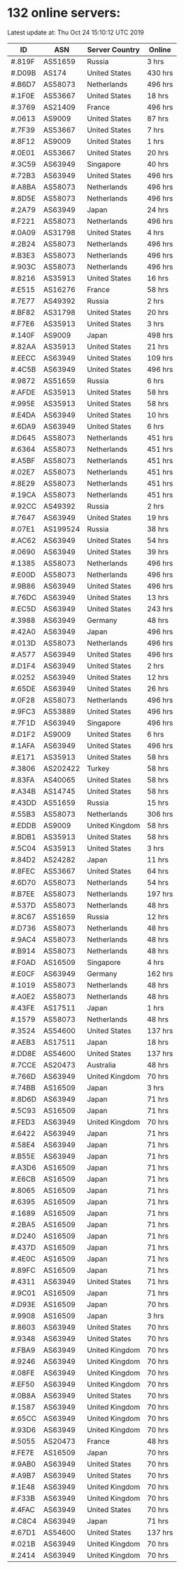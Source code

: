 # 132 online servers:

Latest update at: Thu Oct 24 15:10:12 UTC 2019

| ID | ASN | Server Country | Online |
| -- | --- | -------------- | ------ |
| #.819F | AS51659 | Russia | 3 hrs |
| #.D09B | AS174 | United States | 430 hrs |
| #.B6D7 | AS58073 | Netherlands | 496 hrs |
| #.1F0E | AS53667 | United States | 18 hrs |
| #.3769 | AS21409 | France | 496 hrs |
| #.0613 | AS9009 | United States | 87 hrs |
| #.7F39 | AS53667 | United States | 7 hrs |
| #.8F12 | AS9009 | United States | 1 hrs |
| #.0E01 | AS53667 | United States | 20 hrs |
| #.3C59 | AS63949 | Singapore | 40 hrs |
| #.72B3 | AS63949 | United States | 496 hrs |
| #.A8BA | AS58073 | Netherlands | 496 hrs |
| #.8D5E | AS58073 | Netherlands | 496 hrs |
| #.2A79 | AS63949 | Japan | 24 hrs |
| #.F221 | AS58073 | Netherlands | 496 hrs |
| #.0A09 | AS31798 | United States | 4 hrs |
| #.2B24 | AS58073 | Netherlands | 496 hrs |
| #.B3E3 | AS58073 | Netherlands | 496 hrs |
| #.903C | AS58073 | Netherlands | 496 hrs |
| #.8216 | AS35913 | United States | 16 hrs |
| #.E515 | AS16276 | France | 58 hrs |
| #.7E77 | AS49392 | Russia | 2 hrs |
| #.BF82 | AS31798 | United States | 20 hrs |
| #.F7E6 | AS35913 | United States | 3 hrs |
| #.140F | AS9009 | Japan | 498 hrs |
| #.82AA | AS35913 | United States | 21 hrs |
| #.EECC | AS63949 | United States | 109 hrs |
| #.4C5B | AS63949 | United States | 496 hrs |
| #.9872 | AS51659 | Russia | 6 hrs |
| #.AFDE | AS35913 | United States | 58 hrs |
| #.995E | AS35913 | United States | 58 hrs |
| #.E4DA | AS63949 | United States | 10 hrs |
| #.6DA9 | AS63949 | United States | 6 hrs |
| #.D645 | AS58073 | Netherlands | 451 hrs |
| #.6364 | AS58073 | Netherlands | 451 hrs |
| #.A5BF | AS58073 | Netherlands | 451 hrs |
| #.02E7 | AS58073 | Netherlands | 451 hrs |
| #.8E29 | AS58073 | Netherlands | 451 hrs |
| #.19CA | AS58073 | Netherlands | 451 hrs |
| #.92CC | AS49392 | Russia | 2 hrs |
| #.7647 | AS63949 | United States | 19 hrs |
| #.07E1 | AS199524 | Russia | 38 hrs |
| #.AC62 | AS63949 | United States | 54 hrs |
| #.0690 | AS63949 | United States | 39 hrs |
| #.1385 | AS58073 | Netherlands | 496 hrs |
| #.E00D | AS58073 | Netherlands | 496 hrs |
| #.9B86 | AS63949 | United States | 496 hrs |
| #.76DC | AS63949 | United States | 13 hrs |
| #.EC5D | AS63949 | United States | 243 hrs |
| #.3988 | AS63949 | Germany | 48 hrs |
| #.42A0 | AS63949 | Japan | 496 hrs |
| #.013D | AS58073 | Netherlands | 496 hrs |
| #.A577 | AS63949 | United States | 496 hrs |
| #.D1F4 | AS63949 | United States | 2 hrs |
| #.0252 | AS63949 | United States | 12 hrs |
| #.65DE | AS63949 | United States | 26 hrs |
| #.0F28 | AS58073 | Netherlands | 496 hrs |
| #.9FC3 | AS53889 | United States | 496 hrs |
| #.7F1D | AS63949 | Singapore | 496 hrs |
| #.D1F2 | AS9009 | United States | 6 hrs |
| #.1AFA | AS63949 | United States | 496 hrs |
| #.E171 | AS35913 | United States | 58 hrs |
| #.3806 | AS202422 | Turkey | 58 hrs |
| #.83FA | AS40065 | United States | 58 hrs |
| #.A34B | AS14745 | United States | 58 hrs |
| #.43DD | AS51659 | Russia | 15 hrs |
| #.55B3 | AS58073 | Netherlands | 306 hrs |
| #.EDDB | AS9009 | United Kingdom | 58 hrs |
| #.BDB1 | AS35913 | United States | 58 hrs |
| #.5C04 | AS35913 | United States | 3 hrs |
| #.84D2 | AS24282 | Japan | 11 hrs |
| #.8FEC | AS53667 | United States | 64 hrs |
| #.6D70 | AS58073 | Netherlands | 54 hrs |
| #.B7EE | AS58073 | Netherlands | 197 hrs |
| #.537D | AS58073 | Netherlands | 48 hrs |
| #.8C67 | AS51659 | Russia | 12 hrs |
| #.D736 | AS58073 | Netherlands | 48 hrs |
| #.9AC4 | AS58073 | Netherlands | 48 hrs |
| #.B914 | AS58073 | Netherlands | 48 hrs |
| #.F0AD | AS16509 | Singapore | 4 hrs |
| #.E0CF | AS63949 | Germany | 162 hrs |
| #.1019 | AS58073 | Netherlands | 48 hrs |
| #.A0E2 | AS58073 | Netherlands | 48 hrs |
| #.43FE | AS17511 | Japan | 1 hrs |
| #.1579 | AS58073 | Netherlands | 48 hrs |
| #.3524 | AS54600 | United States | 137 hrs |
| #.AEB3 | AS17511 | Japan | 18 hrs |
| #.DD8E | AS54600 | United States | 137 hrs |
| #.7CCE | AS20473 | Australia | 48 hrs |
| #.766D | AS63949 | United Kingdom | 70 hrs |
| #.74BB | AS16509 | Japan | 3 hrs |
| #.8D6D | AS63949 | Japan | 71 hrs |
| #.5C93 | AS16509 | Japan | 71 hrs |
| #.FED3 | AS63949 | United Kingdom | 70 hrs |
| #.6422 | AS63949 | Japan | 71 hrs |
| #.58E4 | AS63949 | Japan | 71 hrs |
| #.B55E | AS63949 | Japan | 71 hrs |
| #.A3D6 | AS16509 | Japan | 71 hrs |
| #.E6CB | AS16509 | Japan | 71 hrs |
| #.8065 | AS16509 | Japan | 71 hrs |
| #.6395 | AS16509 | Japan | 71 hrs |
| #.1689 | AS16509 | Japan | 71 hrs |
| #.2BA5 | AS16509 | Japan | 71 hrs |
| #.D240 | AS16509 | Japan | 71 hrs |
| #.437D | AS16509 | Japan | 71 hrs |
| #.4E0C | AS16509 | Japan | 71 hrs |
| #.89FC | AS16509 | Japan | 71 hrs |
| #.4311 | AS63949 | United States | 71 hrs |
| #.9C01 | AS16509 | Japan | 71 hrs |
| #.D93E | AS16509 | Japan | 70 hrs |
| #.9908 | AS16509 | Japan | 3 hrs |
| #.8603 | AS63949 | United States | 70 hrs |
| #.9348 | AS63949 | United States | 70 hrs |
| #.FBA9 | AS63949 | United Kingdom | 70 hrs |
| #.9246 | AS63949 | United Kingdom | 70 hrs |
| #.08FE | AS63949 | United Kingdom | 70 hrs |
| #.EF50 | AS63949 | United Kingdom | 70 hrs |
| #.0B8A | AS63949 | United States | 70 hrs |
| #.1587 | AS63949 | United Kingdom | 70 hrs |
| #.65CC | AS63949 | United Kingdom | 70 hrs |
| #.93D6 | AS63949 | United Kingdom | 70 hrs |
| #.5055 | AS20473 | France | 48 hrs |
| #.FE7E | AS16509 | Japan | 70 hrs |
| #.9AB0 | AS63949 | United States | 70 hrs |
| #.A9B7 | AS63949 | United States | 70 hrs |
| #.1E48 | AS63949 | United Kingdom | 70 hrs |
| #.F33B | AS63949 | United Kingdom | 70 hrs |
| #.4FAC | AS63949 | United States | 70 hrs |
| #.C8C4 | AS63949 | Japan | 71 hrs |
| #.67D1 | AS54600 | United States | 137 hrs |
| #.021B | AS63949 | United Kingdom | 70 hrs |
| #.2414 | AS63949 | United Kingdom | 70 hrs |

